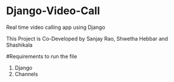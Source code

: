 # Django-Video-Call
Real time video calling app using Django

This Project is Co-Developed by Sanjay Rao, Shwetha Hebbar and Shashikala

#Requirements to run the file

1. Django
2. Channels

